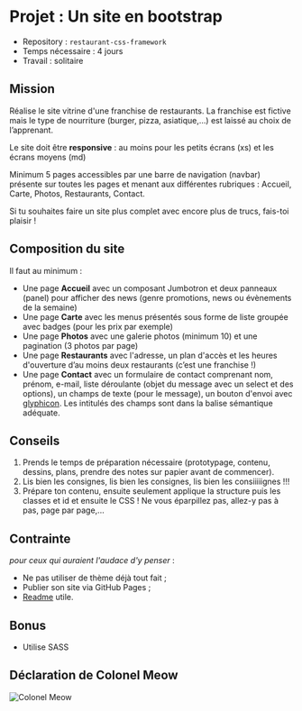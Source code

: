 # Projet : Un site en bootstrap

- Repository : `restaurant-css-framework`  
- Temps nécessaire :  4 jours
- Travail : solitaire   

## Mission

Réalise le site vitrine d'une franchise de restaurants. La franchise est fictive mais le type de nourriture (burger, pizza, asiatique,...) est laissé au choix de l’apprenant.

Le site doit être **responsive** : au moins pour les petits écrans (xs) et les écrans moyens (md)

Minimum 5 pages accessibles par une barre de navigation (navbar) présente sur toutes les pages et menant aux différentes rubriques : Accueil, Carte, Photos, Restaurants, Contact.  

Si tu souhaites faire un site plus complet avec encore plus de trucs, fais-toi plaisir !

## Composition du site
Il faut au minimum :  

- Une page **Accueil** avec un composant Jumbotron et deux panneaux (panel) pour afficher des news (genre promotions, news ou évènements de la semaine)
- Une page **Carte** avec les menus présentés sous forme de liste groupée avec badges (pour les prix par exemple)
- Une page **Photos** avec une galerie photos (minimum 10) et une pagination (3 photos par page)
- Une page **Restaurants** avec l'adresse, un plan d'accès et les heures d'ouverture d’au moins deux restaurants (c’est une franchise !)
- Une page **Contact** avec un formulaire de contact comprenant nom, prénom, e-mail, liste déroulante (objet du message avec un select et des options), un champs de texte (pour le message), un bouton d'envoi avec [glyphicon](http://glyphicons.com/). Les intitulés des champs sont dans la balise sémantique adéquate. 

## Conseils

1. Prends le temps de préparation nécessaire (prototypage, contenu, dessins, plans, prendre des notes sur papier avant de commencer).
2. Lis bien les consignes, lis bien les consignes, lis bien les consiiiiignes !!!
3. Prépare ton contenu, ensuite seulement applique la structure puis les classes et id et ensuite le CSS ! Ne vous éparpillez pas, allez-y pas à pas, page par page,...

## Contrainte
*pour ceux qui auraient l'audace d'y penser* :
- Ne pas utiliser de thème déjà tout fait ;
- Publier son site via GitHub Pages ;
- [Readme](https://medium.com/becode/comment-faire-un-readme-sur-github-cc11f3df606a) utile.

## Bonus
- Utilise SASS

## Déclaration de Colonel Meow
![Colonel Meow](https://media.giphy.com/media/11ryLwascq1zKU/giphy.gif)
